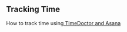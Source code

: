 ## Tracking Time

How to track time using[ TimeDoctor and Asana](https://drive.google.com/open?id=1hRmqVe0qnZR1Asj5kht_Nzmnki1kn1Wt)



